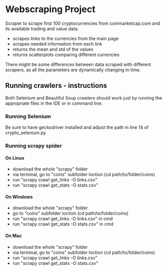 # Webscraping Project

Scraper to scrape first 100 cryptocurrencies from coinmarketcap.com and its available trading and value data.

- scrapes links to the currencies from the main page
- scrapes needed information from each link
- returns the mean and std of the values
- returns scatterplots comparing different currencies

There might be some differences between data scraped with different scrapers, as all the parameters are dynamically changing in time.

## Running crawlers - instructions

Both Selenium and Beautiful Soup crawlers should work just by running the appropriate files in the IDE or in command line.

### Running Selenium
Be sure to have geckodriver installed and adjust the path in line 14 of crypto_selenium.py
### Running scrapy spider

#### On Linux
- download the whole "scrapy" folder
- via terminal, go to "coins" subfolder loction (cd path/to/folder/coins)
- run "scrapy crawl get_links -O links.csv"
- run "scrapy crawl get_stats -O stats.csv"

#### On Windows
- download the whole "scrapy" folder
- go to "coins" subfolder loction (cd path/to/folder/coins)
- run "scrapy crawl get_links -O links.csv" in cmd
- run "scrapy crawl get_stats -O stats.csv" in cmd
#### On Mac
- download the whole "scrapy" folder
- via terminal, go to "coins" subfolder loction (cd path/to/folder/coins)
- run "scrapy crawl get_links -O links.csv"
- run "scrapy crawl get_stats -O stats.csv"